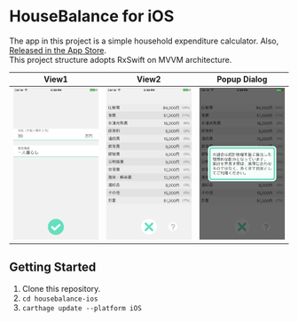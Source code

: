 # HouseBalance for iOS

The app in this project is a simple household expenditure calculator. Also, [Released in the App Store](http://goo.gl/G2EVwQ).  
This project structure adopts RxSwift on MVVM architecture.

| View1 | View2 | Popup Dialog |
|-|-|-|
| ![Home](.github/home.png) | ![Result](.github/result.png) | ![Help](.github/help.png) |

## Getting Started

1. Clone this repository.
1. `cd housebalance-ios`
1. `carthage update --platform iOS`
